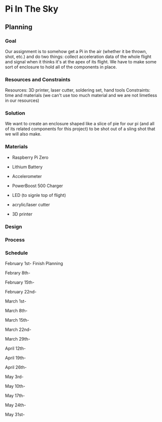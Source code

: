 # Pi In The Sky

## Planning

### Goal
Our assignment is to somehow get a Pi in the air (whether it be thrown, shot, etc.) and do two things: collect acceleration data of the whole flight and signal when it thinks it's at the apex of its flight. We have to make some sort of enclosure to hold all of the components in place. 

### Resources and Constraints
Resources: 3D printer, laser cutter, soldering set, hand tools
Constraints: time and materials (we can't use too much material and we are not limetless in our resources)

### Solution
We want to create an enclosure shaped like a slice of pie for our pi (and all of its related components for this project) to be shot out of a sling shot that we will also make. 

### Materials
- Raspberry Pi Zero
- Lithium Battery
- Accelerometer
- PowerBoost 500 Charger
- LED (to signle top of flight)

- acrylic/laser cutter
- 3D printer


### Design



### Process



### Schedule

February 1st- Finish Planning

Febrary 8th-

February 15th-

February 22nd-

March 1st-

March 8th-

March 15th-

March 22nd- 

March 29th-

April 12th-

April 19th-

April 26th-

May 3rd-

May 10th-

May 17th-

May 24th-

May 31st- 


